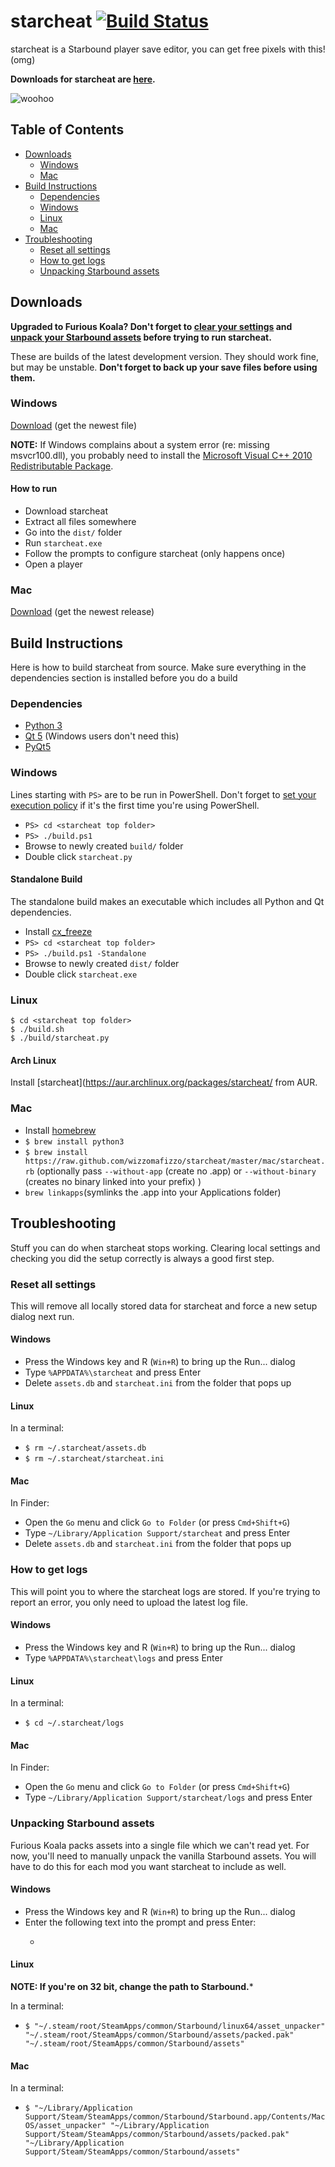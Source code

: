 # starcheat [![Build Status](https://travis-ci.org/wizzomafizzo/starcheat.png?branch=master)](https://travis-ci.org/wizzomafizzo/starcheat)

starcheat is a Starbound player save editor, you can get free pixels with this! (omg)

**Downloads for starcheat are [here](#downloads).**

![woohoo](https://raw.github.com/wizzomafizzo/starcheat/master/screen.png)

## Table of Contents

- [Downloads](#downloads)
	- [Windows](#windows)
	- [Mac](#mac)
- [Build Instructions](#build-instructions)
	- [Dependencies](#dependencies)
	- [Windows](#windows-1)
	- [Linux](#linux)
	- [Mac](#mac-1)
- [Troubleshooting](#troubleshooting)
	- [Reset all settings](#reset-all-settings)
	- [How to get logs](#how-to-get-logs)
	- [Unpacking Starbound assets](#unpacking-starbound-assets)

## Downloads
**Upgraded to Furious Koala? Don't forget to [clear your settings](#reset-all-settings) and [unpack your Starbound assets](#unpacking-starbound-assets) before trying to run starcheat.**

These are builds of the latest development version. They should work fine, but may be unstable. **Don't forget to back up your save files before using them.**

### Windows
[Download](http://mcsi.mp/starcheat/) (get the newest file)

**NOTE:** If Windows complains about a system error (re: missing msvcr100.dll), you probably need to install the [Microsoft Visual C++ 2010 Redistributable Package](http://www.microsoft.com/en-au/download/details.aspx?id=14632).

#### How to run
* Download starcheat
* Extract all files somewhere
* Go into the ```dist/``` folder
* Run ```starcheat.exe```
* Follow the prompts to configure starcheat (only happens once)
* Open a player

### Mac
[Download](https://github.com/wizzomafizzo/starcheat/releases) (get the newest release)

## Build Instructions
Here is how to build starcheat from source. Make sure everything in the dependencies section is installed before you do a build

### Dependencies
- [Python 3](http://www.python.org/getit/)
- [Qt 5](http://qt-project.org/downloads) (Windows users don't need this)
- [PyQt5](http://www.riverbankcomputing.com/software/pyqt/download5)

### Windows
Lines starting with ```PS>``` are to be run in PowerShell. Don't forget to [set your execution policy](http://technet.microsoft.com/en-us/library/ee176961.aspx) if it's the first time you're using PowerShell.

- ```PS> cd <starcheat top folder>```
- ```PS> ./build.ps1```
- Browse to newly created ```build/``` folder
- Double click ```starcheat.py```

#### Standalone Build
The standalone build makes an executable which includes all Python and Qt dependencies.

- Install [cx_freeze](http://cx-freeze.sourceforge.net/)
- ```PS> cd <starcheat top folder>```
- ```PS> ./build.ps1 -Standalone```
- Browse to newly created ```dist/``` folder
- Double click ```starcheat.exe```

### Linux
```
$ cd <starcheat top folder>
$ ./build.sh
$ ./build/starcheat.py
```

#### Arch Linux
Install [starcheat](https://aur.archlinux.org/packages/starcheat/ from AUR.

### Mac
- Install [homebrew](http://brew.sh/)
- ```$ brew install python3```
- ```$ brew install https://raw.github.com/wizzomafizzo/starcheat/master/mac/starcheat.rb``` (optionally pass ```--without-app``` (create no .app) or ```--without-binary``` (creates no binary linked into your prefix) )
- ```brew linkapps```(symlinks the .app into your Applications folder)

## Troubleshooting
Stuff you can do when starcheat stops working. Clearing local settings and checking you did the setup correctly is always a good first step.

### Reset all settings
This will remove all locally stored data for starcheat and force a new setup dialog next run.

#### Windows
- Press the Windows key and R (```Win+R```) to bring up the Run... dialog
- Type ```%APPDATA%\starcheat``` and press Enter
- Delete ```assets.db``` and ```starcheat.ini``` from the folder that pops up

#### Linux
In a terminal:
- ```$ rm ~/.starcheat/assets.db```
- ```$ rm ~/.starcheat/starcheat.ini```

#### Mac
In Finder:
- Open the ```Go``` menu and click ```Go to Folder``` (or press ```Cmd+Shift+G```)
- Type ```~/Library/Application Support/starcheat``` and press Enter
- Delete ```assets.db``` and ```starcheat.ini``` from the folder that pops up

### How to get logs
This will point you to where the starcheat logs are stored. If you're trying to report an error, you only need to upload the latest log file.

#### Windows
- Press the Windows key and R (```Win+R```) to bring up the Run... dialog
- Type ```%APPDATA%\starcheat\logs``` and press Enter

#### Linux
In a terminal:
- ```$ cd ~/.starcheat/logs```

#### Mac
In Finder:
- Open the ```Go``` menu and click ```Go to Folder``` (or press ```Cmd+Shift+G```)
- Type ```~/Library/Application Support/starcheat/logs``` and press Enter

### Unpacking Starbound assets
Furious Koala packs assets into a single file which we can't read yet. For now, you'll need to manually unpack the vanilla Starbound assets. You will have to do this for each mod you want starcheat to include as well.

#### Windows
- Press the Windows key and R (```Win+R```) to bring up the Run... dialog
- Enter the following text into the prompt and press Enter:
  - ~~~"C:\Program Files (x86)\Steam\SteamApps\common\Starbound\win32\asset_unpacker.exe" "C:\Program Files (x86)\Steam\SteamApps\common\Starbound\assets\packed.pak" "C:\Program Files (x86)\Steam\SteamApps\common\Starbound\assets"~~~

#### Linux
**NOTE: If you're on 32 bit, change the path to Starbound.***

In a terminal:
- ```$ "~/.steam/root/SteamApps/common/Starbound/linux64/asset_unpacker" "~/.steam/root/SteamApps/common/Starbound/assets/packed.pak" "~/.steam/root/SteamApps/common/Starbound/assets"```

#### Mac
In a terminal:
- ```$ "~/Library/Application Support/Steam/SteamApps/common/Starbound/Starbound.app/Contents/MacOS/asset_unpacker" "~/Library/Application Support/Steam/SteamApps/common/Starbound/assets/packed.pak" "~/Library/Application Support/Steam/SteamApps/common/Starbound/assets"```
